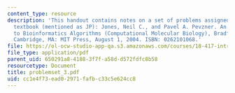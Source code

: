 ```yaml
---
content_type: resource
description: 'This handout contains notes on a set of problems assigned from the course
  textbook (mentioned as JP): Jones, Neil C., and Pavel A. Pevzner. An Introduction
  to Bioinformatics Algorithms (Computational Molecular Biology), Bradford Books.
  Cambridge, MA: MIT Press, August 1, 2004. ISBN: 0262101068.'
file: https://ol-ocw-studio-app-qa.s3.amazonaws.com/courses/18-417-introduction-to-computational-molecular-biology-fall-2004/cc1e4f73ead02971fafbc33c5e624cc8_problemset_3.pdf
file_type: application/pdf
parent_uid: 650291a8-4188-3f7f-a58d-d572fdfc8b58
resourcetype: Document
title: problemset_3.pdf
uid: cc1e4f73-ead0-2971-fafb-c33c5e624cc8
---
```

